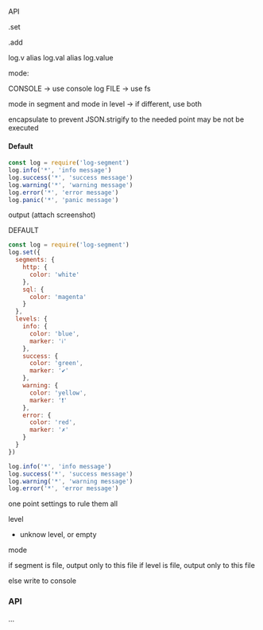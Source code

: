 
API


.set

.add


log.v alias log.val alias log.value


mode:

CONSOLE -> use console log
FILE -> use fs

mode in segment and mode in level
-> if different, use both


encapsulate to prevent JSON.strigify to the needed point
may be not be executed

#### Default

````js
const log = require('log-segment')
log.info('*', 'info message')
log.success('*', 'success message')
log.warning('*', 'warning message')
log.error('*', 'error message')
log.panic('*', 'panic message')
````

output
(attach screenshot)

DEFAULT

````js
const log = require('log-segment')
log.set({
  segments: {
    http: {
      color: 'white'
    },
    sql: {
      color: 'magenta'
    }
  },
  levels: {
    info: {
      color: 'blue',
      marker: 'ℹ️'
    },
    success: {
      color: 'green',
      marker: '✔'
    },
    warning: {
      color: 'yellow',
      marker: '❗️️'
    },
    error: {
      color: 'red',
      marker: '✗️'
    }
  }
})

log.info('*', 'info message')
log.success('*', 'success message')
log.warning('*', 'warning message')
log.error('*', 'error message')
````


one point settings to rule them all

level
* unknow level, or empty


mode

if segment is file, output only to this file
if level is file, output only to this file

else write to console

### API
...

